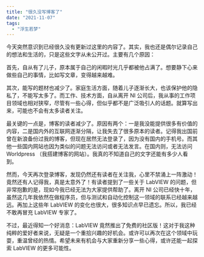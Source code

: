 ```yaml
---
title: "很久没写博客了"
date: "2021-11-07"
tags: 
  - "浮生若梦"
---
```


今天突然意识到已经很久没有更新过这里的内容了。其实，我也还是偶尔记录自己的想法和生活的，只是这些文字从未公开过。主要有几个原因：

首先，自从有了儿子，原本属于自己的闲暇时光几乎都被他占满了。想要静下心来做些自己的事情，比如写文章，变得越来越难。

其次，能写的题材也减少了。家庭生活方面，随着儿子逐渐长大，也该保护他的隐私了，不能写太多了。而工作、技术方面，自从离开 NI 公司后，我从事的工作项目领域也相对狭窄，尽管有一些心得，但似乎都不是广泛吸引人的话题。就算写出来，可能也不会有太多读者关注。

最关键的一点是，博客的读者减少了。原因有两个：一是我没能提供很多有价值的内容，二是国内外的互联网逐渐分隔，让我失去了很多原本的读者。记得我出国前曾在新浪备份过我的博客，但现在居然无法登录了，因为没有国内的手机号。而其他一些国内网站也因为类似的问题无法访问或者无法发言。在国内则，无法访问 Worldpress （我搭建博客的网站）。我真的不知道自己的文字还能有多少人看到。

然而，今天再次登录博客，发现仍然还有读者在关注我，心里不禁涌上一阵激动！竟然还有人记得我，真是太意外了！有读者提到了一些关于 LabVIEW 的问题，但非常抱歉的是，现如今我已经无法为大家提供帮助了。离开 NI 公司已经快十年，虽然这几年我依然在做程序员，但与测试和自动化控制这一领域的联系已经越来越远。再加上这些年 LabVIEW 的变化也很大，很多知识点早已遗忘。所以，我已经不敢再冒充 LabVIEW 专家了。

不过，最近得知一个好消息：LabVIEW 竟然推出了免费的社区版！这对于我这种纯粹的爱好者来说，无疑是一个重拾兴趣的好机会。或许可以再次在这个领域中玩耍，重温曾经的热情。希望未来有机会与大家重新分享一些心得，或许还能一起探索 LabVIEW 的更多可能性。
